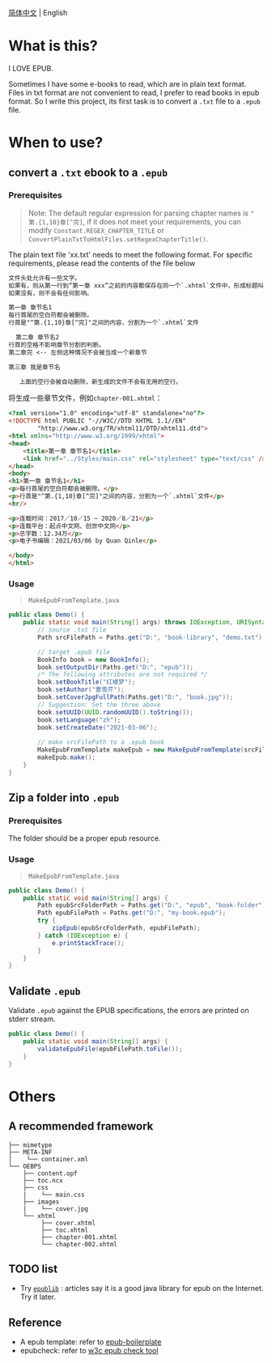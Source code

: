[简体中文](./README.cn.md) | English

# What is this?

I LOVE EPUB.

Sometimes I have some e-books to read, which are in plain text format. Files in txt format are not convenient to read, I prefer to read books in epub format. So I write this project, its first task is to convert a `.txt` file to a `.epub` file.

# When to use?

## convert a `.txt` ebook to a `.epub`

### Prerequisites
> Note:
> The default regular expression for parsing chapter names is `^第.{1,10}章[^完]`, if it does not meet your requirements, you can modify `Constant.REGEX_CHAPTER_TITLE` or `ConvertPlainTxtToHtmlFiles.setRegexChapterTitle()`.

The plain text file 'xx.txt' needs to meet the following format. For specific requirements, please read the contents of the file below
```txt
文件头处允许有一些文字。
如果有，则从第一行到“第一章 xxx”之前的内容都保存在同一个`.xhtml`文件中，形成标题叫“引言”的章节。
如果没有，则不会有任何影响。

第一章 章节名1
每行首尾的空白符都会被删除。
行首是"^第.{1,10}章[^完]"之间的内容，分割为一个`.xhtml`文件

  第二章 章节名2
行首的空格不影响章节分割的判断。
第二章完 <-- 左侧这种情况不会被当成一个新章节

第三章 我是章节名

   上面的空行会被自动删除，新生成的文件不会有无用的空行。   
```

将生成一些章节文件，例如`chapter-001.xhtml`：
```html
<?xml version="1.0" encoding="utf-8" standalone="no"?>
<!DOCTYPE html PUBLIC "-//W3C//DTD XHTML 1.1//EN"
        "http://www.w3.org/TR/xhtml11/DTD/xhtml11.dtd">
<html xmlns="http://www.w3.org/1999/xhtml">
<head>
    <title>第一章 章节名1</title>
    <link href="../Styles/main.css" rel="stylesheet" type="text/css" />
</head>
<body>
<h1>第一章 章节名1</h1>
<p>每行首尾的空白符都会被删除。</p>
<p>行首是"^第.{1,10}章[^完]"之间的内容，分割为一个`.xhtml`文件</p>
<hr/>

<p>连载时间：2017／10／15 ~ 2020／8／21</p>
<p>连载平台：起点中文网、创世中文网</p>
<p>总字数：12.34万</p>
<p>电子书编辑：2021/03/06 by Quan Qinle</p>

</body>
</html>
```

### Usage
> `MakeEpubFromTemplate.java`

```java
public class Demo() {
    public static void main(String[] args) throws IOException, URISyntaxException {
        // source .txt file
        Path srcFilePath = Paths.get("D:", "book-library", "demo.txt");

        // target .epub file 
        BookInfo book = new BookInfo();
        book.setOutputDir(Paths.get("D:", "epub"));
        /* The following attributes are not required */
        book.setBookTitle("红楼梦");
        book.setAuthor("曹雪芹");
        book.setCoverJpgFullPath(Paths.get("D:", "book.jpg"));
        // Suggestion: Set the three above
        book.setUUID(UUID.randomUUID().toString());
        book.setLanguage("zh");
        book.setCreateDate("2021-03-06");
        
        // make srcFilePath to a .epub book
        MakeEpubFromTemplate makeEpub = new MakeEpubFromTemplate(srcFilePath, book);
        makeEpub.make();
    }
}
```

## Zip a folder into `.epub`

### Prerequisites
The folder should be a proper epub resource.

### Usage
> `MakeEpubFromTemplate.java`

```java
public class Demo() {
    public static void main(String[] args) {
        Path epubSrcFolderPath = Paths.get("D:", "epub", "book-folder");
        Path epubFilePath = Paths.get("D:", "my-book.epub");
        try {
            zipEpub(epubSrcFolderPath, epubFilePath);
        } catch (IOException e) {
            e.printStackTrace();
        }
    }
}
```

## Validate `.epub`
Validate `.epub` against the EPUB specifications, the errors are printed on stderr stream.
```java
public class Demo() {
    public static void main(String[] args) {
        validateEpubFile(epubFilePath.toFile());
    }
}
```

# Others
## A recommended framework
```
├── mimetype
├── META-INF
│    └── container.xml 
└── OEBPS 
    ├── content.opf
    ├── toc.ncx
    ├── css
    |    └── main.css
    ├── images
    |    └── cover.jpg
    └── xhtml
         ├── cover.xhtml
         ├── toc.xhtml
         ├── chapter-001.xhtml
         └── chapter-002.xhtml
```

## TODO list
+ Try [`epublib`](https://github.com/psiegman/epublib) : articles say it is a good java library for epub on the Internet. Try it later.

## Reference
+ A epub template: refer to [epub-boilerplate](https://github.com/javierarce/epub-boilerplate.git)
+ epubcheck: refer to [w3c epub check tool](https://github.com/w3c/epubcheck)
